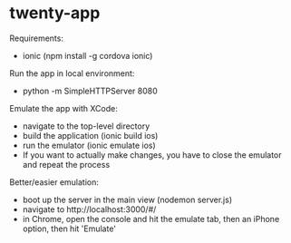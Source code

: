 twenty-app
==========

Requirements:
- ionic (npm install -g cordova ionic)

Run the app in local environment:
- python -m SimpleHTTPServer 8080

Emulate the app with XCode:
- navigate to the top-level directory
- build the application (ionic build ios)
- run the emulator (ionic emulate ios)
- If you want to actually make changes, you have to close the emulator and repeat the process

Better/easier emulation:
- boot up the server in the main view (nodemon server.js)
- navigate to http://localhost:3000/#/
- in Chrome, open the console and hit the emulate tab, then an iPhone option, then hit 'Emulate'
